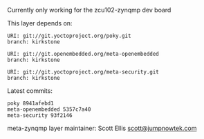 Currently only working for the zcu102-zynqmp dev board

This layer depends on:

    URI: git://git.yoctoproject.org/poky.git
    branch: kirkstone

    URI: git://git.openembedded.org/meta-openembedded
    branch: kirkstone

    URI: git://git.yoctoproject.org/meta-security.git
    branch: kirkstone

Latest commits:

    poky 8941afebd1
    meta-openembedded 5357c7a40
    meta-security 93f2146

meta-zynqmp layer maintainer: Scott Ellis <scott@jumpnowtek.com>
